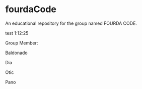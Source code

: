 # fourdaCode
An educational repository for the group named FOURDA CODE.

test 1:12:25

Group Member:

Baldonado

Dia

Otic

Pano
